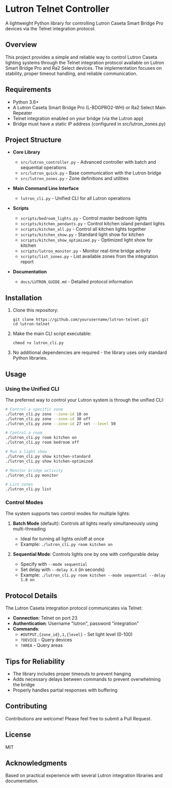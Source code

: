 # Lutron Telnet Controller

A lightweight Python library for controlling Lutron Caseta Smart Bridge Pro devices via the Telnet integration protocol.

## Overview

This project provides a simple and reliable way to control Lutron Caseta lighting systems through the Telnet integration protocol available on Lutron Smart Bridge Pro and Ra2 Select devices. The implementation focuses on stability, proper timeout handling, and reliable communication.

## Requirements

- Python 3.6+
- A Lutron Caseta Smart Bridge Pro (L-BDGPRO2-WH) or Ra2 Select Main Repeater
- Telnet integration enabled on your bridge (via the Lutron app)
- Bridge must have a static IP address (configured in src/lutron_zones.py)

## Project Structure

- **Core Library**
  - `src/lutron_controller.py` - Advanced controller with batch and sequential operations
  - `src/lutron_quick.py` - Base communication with the Lutron bridge
  - `src/lutron_zones.py` - Zone definitions and utilities

- **Main Command Line Interface**
  - `lutron_cli.py` - Unified CLI for all Lutron operations

- **Scripts**
  - `scripts/bedroom_lights.py` - Control master bedroom lights
  - `scripts/kitchen_pendants.py` - Control kitchen island pendant lights
  - `scripts/kitchen_all.py` - Control all kitchen lights together
  - `scripts/kitchen_show.py` - Standard light show for kitchen
  - `scripts/kitchen_show_optimized.py` - Optimized light show for kitchen
  - `scripts/lutron_monitor.py` - Monitor real-time bridge activity
  - `scripts/list_zones.py` - List available zones from the integration report

- **Documentation**
  - `docs/LUTRON_GUIDE.md` - Detailed protocol information

## Installation

1. Clone this repository:
   ```
   git clone https://github.com/yourusername/lutron-telnet.git
   cd lutron-telnet
   ```

2. Make the main CLI script executable:
   ```
   chmod +x lutron_cli.py
   ```

3. No additional dependencies are required - the library uses only standard Python libraries.

## Usage

### Using the Unified CLI

The preferred way to control your Lutron system is through the unified CLI:

```bash
# Control a specific zone
./lutron_cli.py zone --zone-id 10 on
./lutron_cli.py zone --zone-id 30 off
./lutron_cli.py zone --zone-id 27 set --level 50

# Control a room
./lutron_cli.py room kitchen on
./lutron_cli.py room bedroom off

# Run a light show
./lutron_cli.py show kitchen-standard
./lutron_cli.py show kitchen-optimized

# Monitor bridge activity
./lutron_cli.py monitor

# List zones
./lutron_cli.py list
```

### Control Modes

The system supports two control modes for multiple lights:

1. **Batch Mode** (default): Controls all lights nearly simultaneously using multi-threading
   - Ideal for turning all lights on/off at once
   - Example: `./lutron_cli.py room kitchen on`

2. **Sequential Mode**: Controls lights one by one with configurable delay
   - Specify with `--mode sequential`
   - Set delay with `--delay X.X` (in seconds)
   - Example: `./lutron_cli.py room kitchen --mode sequential --delay 1.0 on`

## Protocol Details

The Lutron Caseta integration protocol communicates via Telnet:

- **Connection**: Telnet on port 23
- **Authentication**: Username "lutron", password "integration"
- **Commands**: 
  - `#OUTPUT,{zone_id},1,{level}` - Set light level (0-100)
  - `?DEVICE` - Query devices
  - `?AREA` - Query areas

## Tips for Reliability

- The library includes proper timeouts to prevent hanging
- Adds necessary delays between commands to prevent overwhelming the bridge
- Properly handles partial responses with buffering

## Contributing

Contributions are welcome! Please feel free to submit a Pull Request.

## License

MIT

## Acknowledgments

Based on practical experience with several Lutron integration libraries and documentation. 